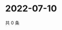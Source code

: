 # 2022-07-10

共 0 条

<!-- BEGIN WEIBO -->
<!-- 最后更新时间 Sun Jul 10 2022 16:18:13 GMT+0800 (China Standard Time) -->

<!-- END WEIBO -->
